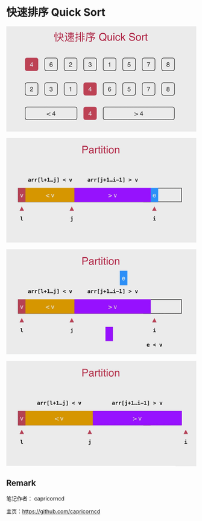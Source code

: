 # 快速排序 Quick Sort

![快速排序 Quick Sort](img/quick-sort-1.png)

![快速排序 Quick Sort](img/quick-sort-2.png)

![快速排序 Quick Sort](img/quick-sort-3.png)

![快速排序 Quick Sort](img/quick-sort-4.png)

## Remark

笔记作者： capricorncd

主页：https://github.com/capricorncd
